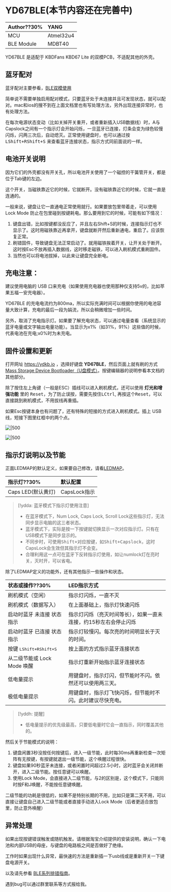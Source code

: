 # YD67BLE(本节内容还在完善中)

|Author??30% |YANG |
|:--- |:--- |
|MCU|Atmel32u4|
|BLE Module|MDBT40|

YD67BLE 是适配于 KBDFans KBD67 Lite 的双模PCB，不适配其他的外壳。

## 蓝牙配对

蓝牙配对主要参看，[BLE双模使用](ble-series.md)

简单说不需要单独启用配对模式，只要蓝牙处于未连接并且可发现状态，就可以配对。mac和ios的搜不到在上面文档里也有写处理方法，另外出现连接异常时，也有处理方法。

在每次电源状态变动（比如关掉开关重开，或者重新插入USB数据线）时，A与Capslock之间有一个指示灯会开始闪烁，一旦蓝牙已连接，灯条会变为绿色较慢闪烁，闪两三次后，自动熄灭。正常使用键盘时，也可以通过按 <kbd>LShift+RShift+S</kbd> 来查看蓝牙连接状态，指示方式同前面说的一样。

## 电池开关说明

因为它们的外壳都没有开关孔，所以电池开关使用了一个磁控的干簧管开关，都是位于Tab键的左边。

这个开关，当磁铁靠近它的时候，它就断开。没有磁铁靠近它的时候，它就一直是连通的。

一般来说，键盘让它一直通电正常使用就行。如果要放包里带着走，可以使用 Lock Mode 防止在包里碰到按键耗电。那么要用到它的时候，可能有如下情况：

  1. 键盘出错，比如按键都没反应了，并且左右Shift+S的时候，连接指示灯也不显示了。这时用磁铁靠近再拿开，键盘就断开然后重新通电，重启了。应该恢复正常。
  2. 刷错固件，导致键盘无法正常启动了。就用磁铁挨着开关，让开关处于断开。这时按Esc不放再插入数据线，这时移走磁铁，可以进入刷机模式重刷固件。
  3. 当然也可以将电池拔掉，以此来让键盘完全断电。

## 充电注意：
建议使用电脑的 USB 口来充电（如果使用充电器也使用那种仅支持5v的，比如苹果五福一安充电器）。

YD67BLE 的充电电流约为800ma，所以实际充满时间可以根据你使用的电池容量大致计算，充电的最后一段为娟流，所以会稍微增加一些时间。

另外，取消了充电指示灯。如果要了解充电状态，可以通过电量查看（系统显示的蓝牙电量或文字输出电量功能）。当显示为x1%（如31%，91%）这些值的时候，代表电池在充电;x0%时为未充电。

## 固件设置和更新

打开网址 https://ydkb.io ，选择好键盘 **YD67BLE**，然后页面上就有刷的方式[Mass Storage Device Bootloader（U盘模式）](bootloader/msd-bootloader)。按键编辑器的说明参看本文档的其他部分。

除了按住左上角键（一般是ESC）插线可以进入刷机模式，还可以使用 **灯光和增强功能** 里的 <kbd>Reset</kbd>，为了防止误按，需要先按住<kbd>LCtrl</kbd>, 再按这个<kbd>Reset</kbd>，可以直接跳到刷机模式，不用拔线再重插。

如果Esc按键本身也有问题了，还有特殊的短接的方式进入刷机模式。插上 USB 线，短接下图里红框中的两个点。

![|500](assets/yd67ble_reset_01.png)

![|500](assets/yd67ble_reset_02.png)


## 指示灯说明以及节能
正面LEDMAP的默认定义，如果要自己修改，请看[LEDMAP](features/ledmap)。

| 指示灯??30% | 默认配置 |
|:--- |:--- |
| Caps LED(默认黄灯) | CapsLock指示 |

> [!ydda: 蓝牙模式下指示灯使用注意]
> - 在蓝牙模式下，Num Lock, Caps Lock, Scroll Lock这些指示灯，无法同步显示电脑的这三者状态。
> - 蓝牙模式下，实际是按一下按键就切换显示一次对应指示灯。只有在USB模式下是同步显示的。
> - 不同步时，可使用<kbd>Shift+对应按键</kbd>，如<kbd>Shift+Capslock</kbd>，这时CapsLock会生效但其指示灯不会变。
> - 合理利用这一点可在蓝牙下反转指示灯使用，如让numlock灯在亮时关，灭时开，可以省电。


除了LEDMAP定义的功能外，还有其他指示一些操作和状态。

| 状态或操作??30% | LED指示方式 |
|:--- |:--- |
| 刷机模式（空闲） | 指示灯闪烁，一直不灭 |
| 刷机模式（数据写入） | 在上面基础上，指示灯快速闪烁 |
| 启动时蓝牙 未连接 状态指示 | 指示灯闪烁（亮灭时间等长），如果一直未连接，约15秒左右会停止闪烁 |
| 启动时蓝牙 已连接 状态指示 | 指示灯较慢闪。每次亮的时间明显长于灭的时间。 |
| 按键 <kbd>LShift+RShift+S</kbd> | 按上面的方式指示蓝牙连接状态 |
| 从二级节能或 Lock Mode 唤醒 | 指示灯重新开始指示蓝牙连接状态 |
| 低电量提示 | 用键盘时，指示灯闪，但节能时不闪。依然还可以使用两三天。 |
| 极低电量提示 | 用键盘时，指示灯飞快闪烁，但节能时不闪。此时建议尽快充电。 |

> [!yddh: 提醒]
> - 低电量提示的优先级最高，只要低电量时它会一直指示，同时覆盖其他的。


然后关于节能模式的说明：
  1. 键盘闲置3秒没按任何按键后，进入一级节能，此时每30ms再重新检查一次矩阵有无按键，有按键就退出一级节能，这个唤醒过程很快。
  2. 键盘如果90秒蓝牙未连接，或者闲置时间超过2.5小时，这时蓝牙会关闭并断开，进入二级节能。按任意键可以唤醒。
  3. 使用Lock Mode，会直接进入二级节能，与2的区别是，这个模式下，只能同时按F和J唤醒，不能按任意键唤醒。

二级节能的功耗是很低的，如果不是特别长期的不用，比如只是第二天不用，可以直接让键盘自己进入二级节能或者直接手动进入Lock Mode（后者更适合放包里，防止意外唤醒）

## 异常处理
如果出现按键错误触发或随机触发。请根据淘宝介绍提供的安装说明，确认一下电池和内部USB的母座，与键盘的电路板之间是否做好了绝缘。

工作时如果出现什么异常，最快速的方法是重新插一下usb线或是重新开关一下键盘电源开关。

以及请先参看 [BLE系列排错指南](ble-series/troubleshooting)。

遇到bug可以通过群里联系等方式报给我。
